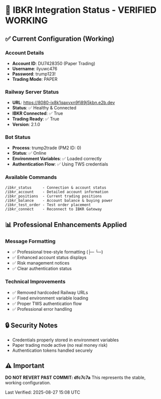 # 🎯 IBKR Integration Status - VERIFIED WORKING

## ✅ Current Configuration (Working)

### Account Details
- **Account ID**: DU7428350 (Paper Trading)
- **Username**: ilyuwc476
- **Password**: trump123!
- **Trading Mode**: PAPER

### Railway Server Status
- **URL**: https://8080-ix8k1qaxvxn9fi89j5kbn.e2b.dev
- **Status**: ✅ Healthy & Connected
- **IBKR Connected**: ✅ True
- **Trading Ready**: ✅ True
- **Version**: 2.1.0

### Bot Status
- **Process**: trump2trade (PM2 ID: 0)
- **Status**: ✅ Online
- **Environment Variables**: ✅ Loaded correctly
- **Authentication Flow**: ✅ Using TWS credentials

### Available Commands
```
/ibkr_status     - Connection & account status
/ibkr_account    - Detailed account information
/ibkr_positions  - Current trading positions
/ibkr_balance    - Account balance & buying power
/ibkr_test_order - Test order placement
/ibkr_connect    - Reconnect to IBKR Gateway
```

## 📊 Professional Enhancements Applied

### Message Formatting
- ✅ Professional tree-style formatting (├─ └─)
- ✅ Enhanced account status displays
- ✅ Risk management notices
- ✅ Clear authentication status

### Technical Improvements
- ✅ Removed hardcoded Railway URLs
- ✅ Fixed environment variable loading
- ✅ Proper TWS authentication flow
- ✅ Professional error handling

## 🔒 Security Notes
- Credentials properly stored in environment variables
- Paper trading mode active (no real money risk)
- Authentication tokens handled securely

## ⚠️ Important
**DO NOT REVERT PAST COMMIT: dfc7c7a**
This represents the stable, working configuration.

Last Verified: 2025-08-27 15:08 UTC
